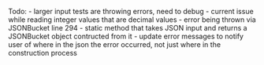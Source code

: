 Todo:
    - larger input tests are throwing errors, need to debug
        - current issue while reading integer values that are decimal values
        - error being thrown via JSONBucket line 294
    - static method that takes JSON input and returns a JSONBucket object contructed from it
    - update error messages to notify user of where in the json the error occurred, not just where in the construction process

